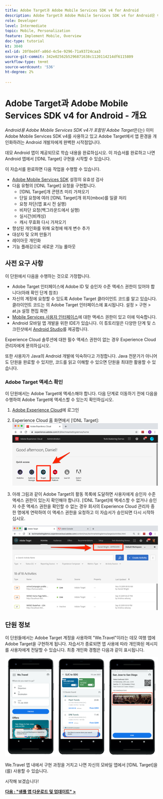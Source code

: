 ```yaml
---
title: Adobe Target과 Adobe Mobile Services SDK v4 for Android
description: Adobe Target과 Adobe Mobile Services SDK v4 for Android은 이미 Adobe Mobile Services SDK v4를 사용하고 있고 Adobe Target으로 앱 환경을 개인화하려는 Android 개발자에게 완벽한 시작점입니다.
role: Developer
level: Intermediate
topic: Mobile, Personalization
feature: Implement Mobile, Overview
doc-type: tutorial
kt: 3040
exl-id: 20f8ed4f-a86d-4c5e-9296-71a93724caa3
source-git-commit: 342e02562b5296871638c1120114214df6115809
workflow-type: tm+mt
source-wordcount: '536'
ht-degree: 2%

---
```


# Adobe Target과 Adobe Mobile Services SDK v4 for Android - 개요

_Android용 Adobe Mobile Services SDK v4가 포함된 Adobe Target_&#x200B;은(는) 이미 Adobe Mobile Services SDK v4를 사용하고 있고 Adobe Target에서 앱 환경을 개인화하려는 Android 개발자에게 완벽한 시작점입니다.

데모 Android 앱이 제공되므로 학습 내용을 완료하십시오. 이 자습서를 완료하고 나면 Android 앱에서 [!DNL Target] 구현을 시작할 수 있습니다.

이 자습서를 완료하면 다음 작업을 수행할 수 있습니다.

* [Adobe Mobile Services SDK](https://experienceleague.adobe.com/docs/mobile-services/android/getting-started-android/requirements.html?lang=ko) 설정의 유효성 검사
* 다음 유형의 [!DNL Target] 요청을 구현합니다.
   * [!DNL Target]개 콘텐츠 미리 가져오기
   * 단일 요청에 여러 [!DNL Target]개 위치(mbox)를 일괄 처리
   * 요청 차단(앱 표시 전 실행)
   * 비차단 요청(백그라운드에서 실행)
   * 실시간(비캐싱)
   * 캐시 무효화 다시 가져오기
* 향상된 개인화를 위해 요청에 매개 변수 추가
* 대상자 및 오퍼 만들기
* 레이아웃 개인화
* 기능 플래깅으로 새로운 기능 롤아웃

## 사전 요구 사항

이 단원에서 다음을 수행하는 것으로 가정합니다.

* Adobe Target 인터페이스에 Adobe ID 및 승인자 수준 액세스 권한이 있어야 합니다(아래 확인 단계 참조)
* 자신의 계정에 요청할 수 있도록 Adobe Target 클라이언트 코드를 알고 있습니다. 클라이언트 코드는 의 Adobe Target 인터페이스에 표시됩니다.   설정 > 구현 > at.js 설정 편집 화면
* [Mobile Services 사용자 인터페이스](https://mobilemarketing.adobe.com/)에 대한 액세스 권한이 있고 이에 익숙합니다.
* Android 모바일 앱 개발을 위한 IDE가 있습니다. 이 튜토리얼은 다양한 단계 및 스크린샷에서 [Android Studio](https://developer.android.com/studio/install)를 제공합니다.

Experience Cloud 솔루션에 대한 필수 액세스 권한이 없는 경우 Experience Cloud 관리자에게 문의하십시오.

또한 사용자가 Java의 Android 개발에 익숙하다고 가정합니다. Java 전문가가 아니어도 단원을 완료할 수 있지만, 코드를 읽고 이해할 수 있으면 단원을 최대한 활용할 수 있습니다.

### Adobe Target 액세스 확인

이 단원에서는 Adobe Target에 액세스해야 합니다. 다음 단계로 이동하기 전에 다음을 수행하여 Adobe Target에 액세스할 수 있는지 확인하십시오.

1. [Adobe Experience Cloud](https://experience.adobe.com/)에 로그인
1. Experience Cloud 홈 화면에서 [!DNL Target]:
   ![Experience Cloud 홈 화면](assets/aec_homeScreen_clickTarget.png)
1. 아래 그림과 같이 Adobe Target의 활동 목록에 도달하면 사용자에게 승인자 수준 액세스 권한이 있는지 확인해야 합니다. [!DNL Target]에 액세스할 수 없거나 승인자 수준 액세스 권한을 확인할 수 없는 경우 회사의 Experience Cloud 관리자 중 한 명에게 연락하여 이 액세스 권한을 요청하고 이 자습서가 승인되면 다시 시작하십시오.

   ![Adobe UI](assets/targetUI_approver.png)

## 단원 정보

이 단원들에서는 Adobe Target 계정을 사용하여 &quot;We.Travel&quot;이라는 데모 여행 앱에 Adobe Target을 구현하게 됩니다. 자습서가 종료되면 앱 사용에 따라 개인화된 메시지를 사용자에게 전달할 수 있습니다. 최종 개인화 경험은 다음과 같이 표시됩니다.

![We.Travel 앱 최종](assets/overview_final_result.jpg)

We.Travel 앱 내에서 구현 과정을 거치고 나면 자신의 모바일 앱에서 [!DNL Target]을(를) 사용할 수 있습니다.

시작해 보겠습니다!

**[다음 : &quot;샘플 앱 다운로드 및 업데이트&quot; >](download-and-update-the-sample-app.md)**
